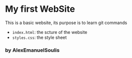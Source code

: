 # My first WebSite
This is a basic website, its purpose is to learn git commands

- `index.html`: the scture of the website
- `styles.css`: the style sheet

### by AlexEmanuelSoulis 